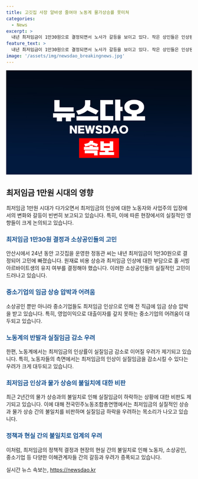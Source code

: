 ```yaml
---
title: 고깃집 사장 알바생 줄여야 노동계 물가상승률 못미쳐
categories:
  - News
excerpt: >
  내년 최저임금이 1만30원으로 결정되면서 노사가 갈등을 보이고 있다. 작은 상인들은 인상된 최저임금이 더 큰 부담으로 다가오고, 중소기업은 전직급에 임금상승 압박을 느낀다고 전했다. 한편, 노동계는 역대 두 번째로 낮은 최저임금 인상률에 반발하며 실질임금 삭감과 물가 상승률을 비교하여 실망을 표명했다. 이에 대해 노동조합은 저임금 노동자들에게 죄송하다는 입장을 내비친 바 있다.
feature_text: >
  내년 최저임금이 1만30원으로 결정되면서 노사가 갈등을 보이고 있다. 작은 상인들은 인상된 최저임금이 더 큰 부담으로 다가오고, 중소기업은 전직급에 임금상승 압박을 느낀다고 전했다. 한편, 노동계는 역대 두 번째로 낮은 최저임금 인상률에 반발하며 실질임금 삭감과 물가 상승률을 비교하여 실망을 표명했다. 이에 대해 노동조합은 저임금 노동자들에게 죄송하다는 입장을 내비친 바 있다.
image: '/assets/img/newsdao_breakingnews.jpg'
---
```


<p><img src="/assets/img/newsdao_breakingnews.jpg" alt="koreaapp 속보" /></p>

<h2 data-ke-size="size26">최저임금 1만원 시대의 영향</h2>

<p data-ke-size="size16">최저임금 1만원 시대가 다가오면서 최저임금의 인상에 대한 노동자와 사업주의 입장에서의 변화와 갈등이 빈번히 보고되고 있습니다. 특히, 이에 따른 현장에서의 실질적인 영향들이 크게 논의되고 있습니다.</p>

<h3><b><span style="color: #1a5490;">최저임금 1만30원 결정과 소상공인들의 고민</span></b></h3>

<p data-ke-size="size16"> 안산시에서 24년 동안 고깃집을 운영한 정동관 씨는 내년 최저임금이 1만30원으로 결정되어 고민에 빠졌습니다. 원재료 비용 상승과 최저임금 인상에 대한 부담으로 홀 서빙 아르바이트생의 유지 여부를 결정해야 했습니다. 이러한 소상공인들의 실질적인 고민이 드러나고 있습니다.</p>

<h3><b><span style="color: #1a5490;">중소기업의 임금 상승 압박과 어려움</span></b></h3>

<p data-ke-size="size16">소상공인 뿐만 아니라 중소기업들도 최저임금 인상으로 인해 전 직급에 임금 상승 압박을 받고 있습니다. 특히, 영업이익으로 대출이자를 갚지 못하는 중소기업의 어려움이 대두되고 있습니다.</p>

<h3><b><span style="color: #1a5490;">노동계의 반발과 실질임금 감소 우려</span></b></h3>

<p data-ke-size="size16">한편, 노동계에서는 최저임금의 인상률이 실질임금 감소로 이어질 우려가 제기되고 있습니다. 특히, 노동자들의 측면에서는 최저임금의 인상이 실질임금을 감소시킬 수 있다는 우려가 크게 대두되고 있습니다.</p>

<h3><b><span style="color: #1a5490;">최저임금 인상과 물가 상승의 불일치에 대한 비판</span></b></h3>

<p data-ke-size="size16">최근 2년간의 물가 상승과의 불일치로 인해 실질임금이 하락하는 상황에 대한 비판도 제기되고 있습니다. 이에 대해 전국민주노동조합총연맹에서는 최저임금의 실질적인 상승과 물가 상승 간의 불일치를 비판하며 실질임금 하락을 우려하는 목소리가 나오고 있습니다.</p>

<h3><b><span style="color: #1a5490;">정책과 현실 간의 불일치로 업계의 우려</span></b></h3>

<p data-ke-size="size16">이처럼, 최저임금의 정책적 결정과 현장의 현실 간의 불일치로 인해 노동자, 소상공인, 중소기업 등 다양한 이해관계자들 간의 갈등과 우려가 증폭되고 있습니다.</p>
실시간 뉴스 속보는, <a href="https://newsdao.kr" rel="dofollow">https://newsdao.kr</a>


